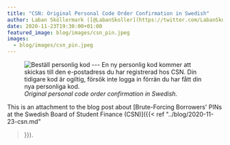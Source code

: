 ```yaml
---
title: "CSN: Original Personal Code Order Confirmation in Swedish"
author: Laban Sköllermark ([@LabanSkoller](https://twitter.com/LabanSkoller))
date: 2020-11-23T19:30:00+01:00
featured_image: blog/images/csn_pin.jpeg
images:
  - blog/images/csn_pin.jpeg
---
```

<figure>
  <img src="../images/csn_swe_order_code_confirmation.png"
style="display:inline" title="Beställ personlig kod" alt="Beställ personlig kod
--- En ny personlig kod kommer att skickas till den e-postadress du har
registrerad hos CSN. Din tidigare kod är ogiltig, försök inte logga in förrän
du har fått din nya personliga kod.">
  <figcaption><i>Original personal code order confirmation in
Swedish.</i></figcaption>
</figure>

This is an attachment to the blog post about [Brute-Forcing Borrowers' PINs at
the Swedish Board of Student Finance (CSN)]({{< ref "../blog/2020-11-23-csn.md"
>}}).
